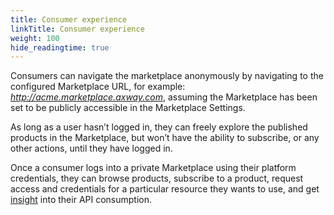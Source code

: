 ```yaml
---
title: Consumer experience
linkTitle: Consumer experience
weight: 100
hide_readingtime: true
---
```


Consumers can navigate the marketplace anonymously by navigating to the configured Marketplace URL, for example: *http://acme.marketplace.axway.com*, assuming the Marketplace has been set to be publicly accessible in the Marketplace Settings.

As long as a user hasn’t logged in, they can freely explore the published products in the Marketplace, but won’t have the ability to subscribe, or any other actions, until they have logged in.

Once a consumer logs into a private Marketplace using their platform credentials, they can browse products, subscribe to a product, request access and credentials for a particular resource they wants to use, and get [insight](/docs/manage_marketplace/consumer_experience/consumer_insights/) into their API consumption.
